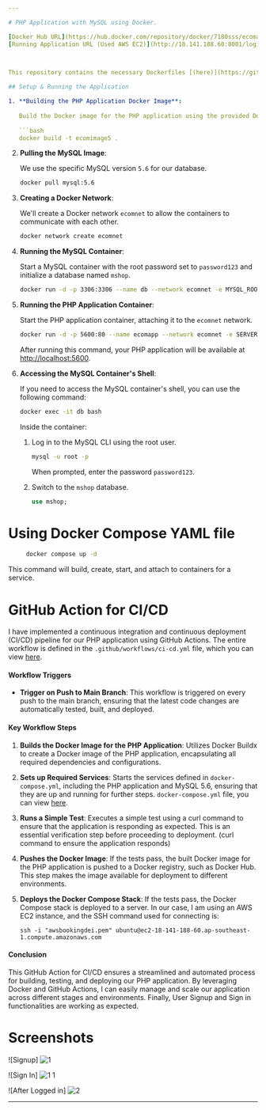 ```yaml
---

# PHP Application with MySQL using Docker.

[Docker Hub URL](https://hub.docker.com/repository/docker/7180sss/ecomapps-php-cicd/)
[Running Application URL (Used AWS EC2)](http://18.141.188.60:8001/login.php)
 


This repository contains the necessary Dockerfiles [(here)](https://github.com/infoshahin/Ecomapps/blob/master/Dockerfile) to set up a PHP application with a MySQL database. We use a specific MySQL version, `5.6`, and the services can be orchestrated with Docker Compose (though Docker Compose instructions are not provided here).

## Setup & Running the Application

1. **Building the PHP Application Docker Image**:
   
   Build the Docker image for the PHP application using the provided Dockerfile.
   
   ```bash
   docker build -t ecomimage5 .
   ```

2. **Pulling the MySQL Image**:

   We use the specific MySQL version `5.6` for our database.

   ```bash
   docker pull mysql:5.6
   ```

3. **Creating a Docker Network**:

   We'll create a Docker network `ecomnet` to allow the containers to communicate with each other.

   ```bash
   docker network create ecomnet
   ```

4. **Running the MySQL Container**:

   Start a MySQL container with the root password set to `password123` and initialize a database named `mshop`.

   ```bash
   docker run -d -p 3306:3306 --name db --network ecomnet -e MYSQL_ROOT_PASSWORD=password123 -e MYSQL_DATABASE=mshop mysql:5.6
   ```

5. **Running the PHP Application Container**:

   Start the PHP application container, attaching it to the `ecomnet` network.

   ```bash
   docker run -d -p 5600:80 --name ecomapp --network ecomnet -e SERVER_NAME=localhost ecomimage5
   ```

   After running this command, your PHP application will be available at [http://localhost:5600](http://localhost:5600).

6. **Accessing the MySQL Container's Shell**:

   If you need to access the MySQL container's shell, you can use the following command:

   ```bash
   docker exec -it db bash
   ```

   Inside the container:

   1. Log in to the MySQL CLI using the root user.
      ```bash
      mysql -u root -p
      ```

      When prompted, enter the password `password123`.

   2. Switch to the `mshop` database.
      ```sql
      use mshop;
      ```


# Using Docker Compose YAML file

 ```bash
      docker compose up -d
 ```
This command will build, create, start, and attach to containers for a service.


# GitHub Action for CI/CD

I have implemented a continuous integration and continuous deployment (CI/CD) pipeline for our PHP application using GitHub Actions. The entire workflow is defined in the `.github/workflows/ci-cd.yml` file, which you can view [here](https://github.com/infoshahin/Ecomapps/blob/master/.github/workflows/ci-cd.yml).

#### Workflow Triggers

- **Trigger on Push to Main Branch**: This workflow is triggered on every push to the main branch, ensuring that the latest code changes are automatically tested, built, and deployed.

#### Key Workflow Steps

1. **Builds the Docker Image for the PHP Application**: Utilizes Docker Buildx to create a Docker image of the PHP application, encapsulating all required dependencies and configurations.

2. **Sets up Required Services**: Starts the services defined in `docker-compose.yml`, including the PHP application and MySQL 5.6, ensuring that they are up and running for further steps. `docker-compose.yml` file, you can view [here](https://github.com/infoshahin/Ecomapps/blob/master/docker-compose.yml).

3. **Runs a Simple Test**: Executes a simple test using a curl command to ensure that the application is responding as expected. This is an essential verification step before proceeding to deployment. (curl command to ensure the application responds)

4. **Pushes the Docker Image**: If the tests pass, the built Docker image for the PHP application is pushed to a Docker registry, such as Docker Hub. This step makes the image available for deployment to different environments.

5. **Deploys the Docker Compose Stack**: If the tests pass, the Docker Compose stack is deployed to a server. In our case, I am using an AWS EC2 instance, and the SSH command used for connecting is:

   ```
   ssh -i "awsbookingdei.pem" ubuntu@ec2-18-141-188-60.ap-southeast-1.compute.amazonaws.com
   ```

#### Conclusion

This GitHub Action for CI/CD ensures a streamlined and automated process for building, testing, and deploying our PHP application. By leveraging Docker and GitHub Actions, I can easily manage and scale our application across different stages and environments. Finally, User Signup and Sign in functionalities are working as expected.

# Screenshots
![Signup]
![1](https://github.com/infoshahin/Ecomapps/assets/8981516/ee714e9f-0f68-4e3a-b71b-87a5ba97c285)

![Sign In]
![1 1](https://github.com/infoshahin/Ecomapps/assets/8981516/8321dea7-ff8a-4993-b9e9-6983730d0e9c)

![After Logged in]
![2](https://github.com/infoshahin/Ecomapps/assets/8981516/2169604b-6c4d-48bf-80f3-e0a4b8616ff3)


---
```


